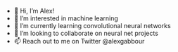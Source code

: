 - 👋 Hi, I’m Alex!
- 👀 I’m interested in machine learning
- 🌱 I’m currently learning convolutional neural networks
- 💞️ I’m looking to collaborate on neural net projects
- 📫 Reach out to me on Twitter @alexgabbour
